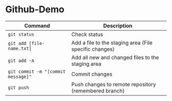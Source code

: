 # Github-Demo

| Command | Description |
| ------- | ----------- |
| `git status` | Check status |
 `git add [file-name.txt]` | Add a file to the staging area (File specific changes) |
| `git add -A` | Add all new and changed files to the staging area |
| `git commit -m "[commit message]"` | Commit changes |
| `git push` | Push changes to remote repository (remembered branch) |
